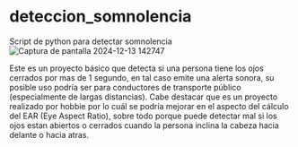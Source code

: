 # deteccion_somnolencia
 Script de python para detectar somnolencia
![Captura de pantalla 2024-12-13 142747](https://github.com/user-attachments/assets/ebf197a3-2c4e-4944-82c2-a5a19783dfa8)

Este es un proyecto básico que detecta si una persona tiene los ojos cerrados por mas de 1 segundo, en tal caso emite una alerta sonora, su posible uso podría ser para conductores de transporte público (especialmente de largas distancias). 
Cabe destacar que es un proyecto realizado por hobbie por lo cuál se podría mejorar en el aspecto del cálculo del EAR (Eye Aspect Ratio), sobre todo porque puede detectar mal si los ojos estan abiertos o cerrados cuando la persona inclina la cabeza hacia delante o hacia atras.
